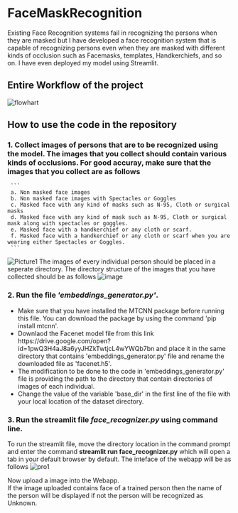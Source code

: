 # FaceMaskRecognition
Existing Face Recognition systems fail in recognizing the persons when they are masked but I have developed a face recognition system that is capable of recognizing persons even when they are masked with different kinds of occlusion such as Facemasks, templates, Handkerchiefs, and so on. I have even deployed my model using Streamlit.

## Entire Workflow of the project
  ![flowhart](https://user-images.githubusercontent.com/40739974/123039188-4d374d80-d40f-11eb-852d-886a05cfd8d8.jpg)

## How to use the code in the repository
### 1. Collect images of persons that are to be recognized using the model. The images that you collect should contain various kinds of occlusions. For good accuray, make sure that the images that you collect are as follows <br/>
     ```
     a. Non masked face images
     b. Non masked face images with Spectacles or Goggles
     c. Masked face with any kind of masks such as N-95, Cloth or surgical masks
     d. Masked face with any kind of mask such as N-95, Cloth or surgical mask along with spectacles or goggles.
     e. Masked face with a handkerchief or any cloth or scarf.
     f. Masked face with a handkerchief or any cloth or scarf when you are wearing either Spectacles or Goggles.
     ```
 ![Picture1](https://user-images.githubusercontent.com/40739974/123040082-cd11e780-d410-11eb-9df2-39fa90eb8f6e.png)
  The images of every individual person should be placed in a seperate directory. The directory structure of the images that you have collected should be as follows
  ![image](https://user-images.githubusercontent.com/40739974/123040172-f3378780-d410-11eb-8f90-5bb917f98a51.png)

### 2. Run the file *'embeddings_generator.py'*.</br>
   <ul> 
   <li> Make sure that you have installed the MTCNN package before running this file. You can download the package by using the command 'pip install mtcnn'. </li>
   <li> Downlaod the Facenet model file from this link https://drive.google.com/open?id=1pwQ3H4aJ8a6yyJHZkTwtjcL4wYWQb7bn and place it in the same directory that contains
     'embeddings_generator.py' file and rename the downloaded file as 'facenet.h5'. </li>
   <li> The modification to be done to the code in 'embeddings_generator.py' file is providing the path to the directory that contain directories of images of each individual. </li> 
   <li> Change the value of the variable 'base_dir' in the first line of the file with your local location of the dataset directory. </li>
   </ul> 
 
### 3. Run the streamlit file *face_recognizer.py* using command line. </br>
To run the streamlit file, move the directory location in the command prompt and enter the command **streamlit run face_recognizer.py** which will open a tab in your default browser by default.
The inteface of the webapp will be as follows
![pro1](https://user-images.githubusercontent.com/40739974/123042894-1fed9e00-d415-11eb-9d60-04b9de7bbcb1.PNG)

Now upload a image into the Webapp.<br/> 
If the image uploaded contains face of a trained person then the name of the person will be displayed if not the person will be recognized as Unknown. <br/>


